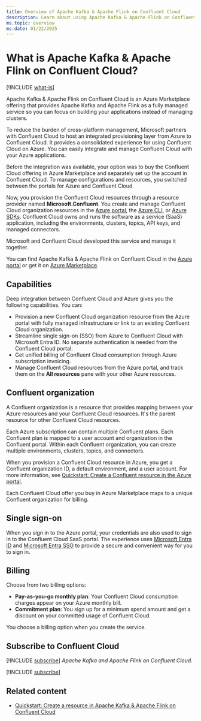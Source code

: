```yaml
---
title: Overview of Apache Kafka & Apache Flink on Confluent Cloud
description: Learn about using Apache Kafka & Apache Flink on Confluent Cloud in Azure Marketplace through Azure Native Integrations.
ms.topic: overview
ms.date: 01/22/2025
---
```


# What is Apache Kafka & Apache Flink on Confluent Cloud?

[!INCLUDE [what-is](../includes/what-is.md)]

Apache Kafka & Apache Flink on Confluent Cloud is an Azure Marketplace offering that provides Apache Kafka and Apache Flink as a fully managed service so you can focus on building your applications instead of managing clusters.

To reduce the burden of cross-platform management, Microsoft partners with Confluent Cloud to host an integrated provisioning layer from Azure to Confluent Cloud. It provides a consolidated experience for using Confluent Cloud on Azure. You can easily integrate and manage Confluent Cloud with your Azure applications.

Before the integration was available, your option was to buy the Confluent Cloud offering in Azure Marketplace and separately set up the account in Confluent Cloud. To manage configurations and resources, you switched between the portals for Azure and Confluent Cloud.

Now, you provision the Confluent Cloud resources through a resource provider named **Microsoft.Confluent**. You create and manage Confluent Cloud organization resources in the [Azure portal](https://portal.azure.com/), the [Azure CLI](/cli/azure/), or [Azure SDKs](/azure#languages-and-tools). Confluent Cloud owns and runs the software as a service (SaaS) application, including the environments, clusters, topics, API keys, and managed connectors.

Microsoft and Confluent Cloud developed this service and manage it together.

You can find Apache Kafka & Apache Flink on Confluent Cloud in the [Azure portal](https://portal.azure.com/#view/HubsExtension/BrowseResource/resourceType/Microsoft.Confluent%2Forganizations) or get it on [Azure Marketplace](https://azuremarketplace.microsoft.com/marketplace/apps/confluentinc.confluent-cloud-azure-prod?tab=Overview).

## Capabilities

Deep integration between Confluent Cloud and Azure gives you the following capabilities. You can:

- Provision a new Confluent Cloud organization resource from the Azure portal with fully managed infrastructure or link to an existing Confluent Cloud organization.
- Streamline single sign-on (SSO) from Azure to Confluent Cloud with Microsoft Entra ID. No separate authentication is needed from the Confluent Cloud portal.
- Get unified billing of Confluent Cloud consumption through Azure subscription invoicing.
- Manage Confluent Cloud resources from the Azure portal, and track them on the **All resources** pane with your other Azure resources.

## Confluent organization

A Confluent organization is a resource that provides mapping between your Azure resources and your Confluent Cloud resources. It's the parent resource for other Confluent Cloud resources.

Each Azure subscription can contain multiple Confluent plans. Each Confluent plan is mapped to a user account and organization in the Confluent portal. Within each Confluent organization, you can create multiple environments, clusters, topics, and connectors.

When you provision a Confluent Cloud resource in Azure, you get a Confluent organization ID, a default environment, and a user account. For more information, see [Quickstart: Create a Confluent resource in the Azure portal](create.md).

Each Confluent Cloud offer you buy in Azure Marketplace maps to a unique Confluent organization for billing.

## Single sign-on

When you sign in to the Azure portal, your credentials are also used to sign in to the Confluent Cloud SaaS portal. The experience uses [Microsoft Entra ID](../../active-directory/fundamentals/active-directory-whatis.md) and [Microsoft Entra SSO](../../active-directory/manage-apps/what-is-single-sign-on.md) to provide a secure and convenient way for you to sign in.

## Billing

Choose from two billing options:

- **Pay-as-you-go monthly plan**: Your Confluent Cloud consumption charges appear on your Azure monthly bill.
- **Commitment plan**: You sign up for a minimum spend amount and get a discount on your committed usage of Confluent Cloud.

You choose a billing option when you create the service.

## Subscribe to Confluent Cloud

[!INCLUDE [subscribe](../includes/subscribe.md)] *Apache Kafka and Apache Flink on Confluent Cloud*.

[!INCLUDE [subscribe](../includes/subscribe-from-azure-portal.md)]

## Related content

- [Quickstart: Create a resource in Apache Kafka & Apache Flink on Confluent Cloud](create.md)
